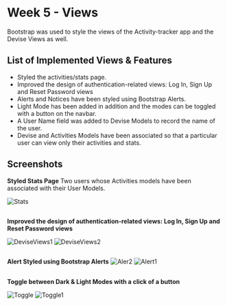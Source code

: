 
# Week 5 - Views

Bootstrap was used to style the views of the Activity-tracker app and the Devise Views as well.

## List of Implemented Views & Features
* Styled the activities/stats page.
* Improved the design of authentication-related views: Log In, Sign Up and Reset   Password views
* Alerts and Notices have been styled using Bootstrap Alerts. 
* Light Mode has been added in addition and the modes can be toggled with a button on the navbar.
* A User Name field was added to Devise Models to record the name of the user. 
* Devise and Activities Models have been associated so that a particular user can view only their activities and stats.


 



## Screenshots

**Styled Stats Page**
Two users whose Activities models have been associated with their User Models.

![Stats](https://user-images.githubusercontent.com/98505402/218675600-3e98cb48-39f1-4acf-bd11-688aa99110ab.png)

##
**Improved the design of authentication-related views: Log In, Sign Up and Reset   Password views**

![DeviseViews1](https://user-images.githubusercontent.com/98505402/218676732-c88d4a21-93be-420c-accd-b5ff0308c2a3.png)
![DeviseViews2](https://user-images.githubusercontent.com/98505402/218676757-546ac685-54bb-49e7-adc7-a26a2f454d53.png)

##
 **Alert Styled using Bootstrap Alerts**
![Aler2](https://user-images.githubusercontent.com/98505402/218673547-2bf603fd-a505-4525-8541-014ef696dcf0.png)
![Alert1](https://user-images.githubusercontent.com/98505402/218673637-a49743dc-6128-4d47-869c-26922c9cc49d.png)
##
**Toggle between Dark & Light Modes with a click of a button**

![Toggle](https://user-images.githubusercontent.com/98505402/218673659-01db8705-b034-43c7-be0d-22d71c6ce118.png)
![Toggle1](https://user-images.githubusercontent.com/98505402/218673675-8e277cef-b9ac-4d26-9799-447c010ae726.png)
##
